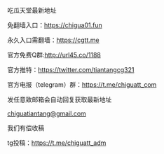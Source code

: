 吃瓜天堂最新地址

免翻墙入口：https://chigua01.fun

永久入口需翻墙：https://cgtt.me

官方免费Q群:http://url45.co/1188

官方推特：https://twitter.com/tiantangcg321

官方电报（telegram）群：https://t.me/chiguatt_com


发任意致邮箱会自动回复获取最新地址

chiguatiantang@gmail.com

我们有偿收稿

tg投稿：https://t.me/chiguatt_adm
